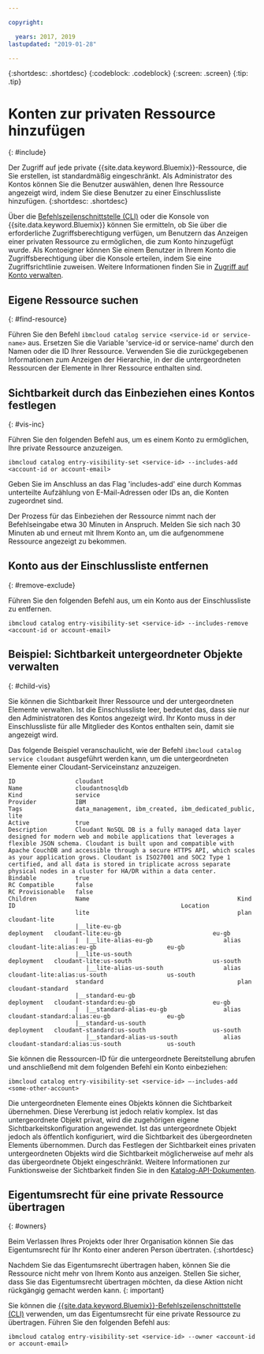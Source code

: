 ```yaml
---

copyright:

  years: 2017, 2019
lastupdated: "2019-01-28"

---
```


{:shortdesc: .shortdesc}
{:codeblock: .codeblock}
{:screen: .screen}
{:tip: .tip}

# Konten zur privaten Ressource hinzufügen
{: #include}

Der Zugriff auf jede private {{site.data.keyword.Bluemix}}-Ressource, die Sie erstellen, ist standardmäßig eingeschränkt. Als Administrator des Kontos können Sie die Benutzer auswählen, denen Ihre Ressource angezeigt wird, indem Sie diese Benutzer zu einer Einschlussliste hinzufügen.
{:shortdesc: .shortdesc}

Über die [Befehlszeilenschnittstelle (CLI)](/docs/cli/reference/ibmcloud?topic=cloud-cli-ibmcloud_cli) oder die Konsole von {{site.data.keyword.Bluemix}} können Sie ermitteln, ob Sie über die erforderliche Zugriffsberechtigung verfügen, um Benutzern das Anzeigen einer privaten Ressource zu ermöglichen, die zum Konto hinzugefügt wurde. Als Kontoeigner können Sie einem Benutzer in Ihrem Konto die Zugriffsberechtigung über die Konsole erteilen, indem Sie eine Zugriffsrichtlinie zuweisen. Weitere Informationen finden Sie in [Zugriff auf Konto verwalten](/docs/account?topic=account-find-access).

## Eigene Ressource suchen
{: #find-resource}

Führen Sie den Befehl `ibmcloud catalog service <service-id or service-name>` aus. Ersetzen Sie die Variable 'service-id or service-name' durch den Namen oder die ID Ihrer Ressource. Verwenden Sie die zurückgegebenen Informationen zum Anzeigen der Hierarchie, in der die untergeordneten Ressourcen der Elemente in Ihrer Ressource enthalten sind.

## Sichtbarkeit durch das Einbeziehen eines Kontos festlegen
{: #vis-inc}

Führen Sie den folgenden Befehl aus, um es einem Konto zu ermöglichen, Ihre private Ressource anzuzeigen.

`ibmcloud catalog entry-visibility-set <service-id> --includes-add <account-id or account-email>`

Geben Sie im Anschluss an das Flag 'includes-add' eine durch Kommas unterteilte Aufzählung von E-Mail-Adressen oder IDs an, die Konten zugeordnet sind.

Der Prozess für das Einbeziehen der Ressource nimmt nach der Befehlseingabe etwa 30 Minuten in Anspruch. Melden Sie sich nach 30 Minuten ab und erneut mit Ihrem Konto an, um die aufgenommene Ressource angezeigt zu bekommen.

## Konto aus der Einschlussliste entfernen
{: #remove-exclude}

Führen Sie den folgenden Befehl aus, um ein Konto aus der Einschlussliste zu entfernen.

`ibmcloud catalog entry-visibility-set <service-id> --includes-remove <account-id or account-email>`

## Beispiel: Sichtbarkeit untergeordneter Objekte verwalten
{: #child-vis}

Sie können die Sichtbarkeit Ihrer Ressource und der untergeordneten Elemente verwalten. Ist die Einschlussliste leer, bedeutet das, dass sie nur den Administratoren des Kontos angezeigt wird. Ihr Konto muss in der Einschlussliste für alle Mitglieder des Kontos enthalten sein, damit sie angezeigt wird.

Das folgende Beispiel veranschaulicht, wie der Befehl `ibmcloud catalog service cloudant` ausgeführt werden kann, um die untergeordneten Elemente einer Cloudant-Serviceinstanz anzuzeigen.

```
ID                 cloudant
Name               cloudantnosqldb
Kind               service
Provider           IBM
Tags               data_management, ibm_created, ibm_dedicated_public, lite
Active             true
Description        Cloudant NoSQL DB is a fully managed data layer designed for modern web and mobile applications that leverages a flexible JSON schema. Cloudant is built upon and compatible with Apache CouchDB and accessible through a secure HTTPS API, which scales as your application grows. Cloudant is ISO27001 and SOC2 Type 1 certified, and all data is stored in triplicate across separate physical nodes in a cluster for HA/DR within a data center.
Bindable           true
RC Compatible      false
RC Provisionable   false
Children           Name                                          Kind         ID                                               Location
                   lite                                          plan         cloudant-lite
                   |__lite-eu-gb                             deployment   cloudant-lite:eu-gb                          eu-gb
                   |  |__lite-alias-eu-gb                    alias        cloudant-lite:alias:eu-gb                    eu-gb
                   |__lite-us-south                          deployment   cloudant-lite:us-south                       us-south
                      |__lite-alias-us-south                 alias        cloudant-lite:alias:us-south                 us-south
                   standard                                      plan         cloudant-standard
                   |__standard-eu-gb                         deployment   cloudant-standard:eu-gb                      eu-gb
                   |  |__standard-alias-eu-gb                alias        cloudant-standard:alias:eu-gb                eu-gb
                   |__standard-us-south                      deployment   cloudant-standard:us-south                   us-south
                      |__standard-alias-us-south             alias        cloudant-standard:alias:us-south             us-south
```

Sie können die Ressourcen-ID für die untergeordnete Bereitstellung abrufen und anschließend mit dem folgenden Befehl ein Konto einbeziehen:

`ibmcloud catalog entry-visibility-set <service-id> —-includes-add <some-other-account>`

Die untergeordneten Elemente eines Objekts können die Sichtbarkeit übernehmen. Diese Vererbung ist jedoch relativ komplex. Ist das untergeordnete Objekt privat, wird die zugehörigen eigene Sichtbarkeitskonfiguration angewendet. Ist das untergeordnete Objekt jedoch als öffentlich konfiguriert, wird die Sichtbarkeit des übergeordneten Elements übernommen. Durch das Festlegen der Sichtbarkeit eines privaten untergeordneten Objekts wird die Sichtbarkeit möglicherweise auf mehr als das übergeordnete Objekt eingeschränkt. Weitere Informationen zur Funktionsweise der Sichtbarkeit finden Sie in den [Katalog-API-Dokumenten](https://{DomainName}/apidocs/globalcatalog).

## Eigentumsrecht für eine private Ressource übertragen
{: #owners}

Beim Verlassen Ihres Projekts oder Ihrer Organisation können Sie das Eigentumsrecht für Ihr Konto einer anderen Person übertraten.
{:shortdesc}

Nachdem Sie das Eigentumsrecht übertragen haben, können Sie die Ressource nicht mehr von Ihrem Konto aus anzeigen. Stellen Sie sicher, dass Sie das Eigentumsrecht übertragen möchten, da diese Aktion nicht rückgängig gemacht werden kann.
{: important}

Sie können die [{{site.data.keyword.Bluemix}}-Befehlszeilenschnittstelle (CLI)](/docs/cli/reference/ibmcloud?topic=cloud-cli-ibmcloud_cli) verwenden, um das Eigentumsrecht für eine private Ressource zu übertragen. Führen Sie den folgenden Befehl aus:

`ibmcloud catalog entry-visibility-set <service-id> --owner <account-id or account-email>`
